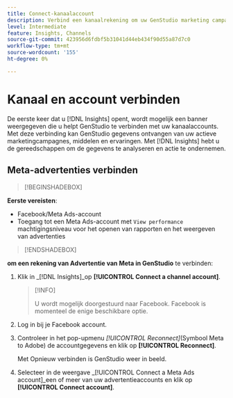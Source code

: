 ```yaml
---
title: Connect-kanaalaccount
description: Verbind een kanaalrekening om uw GenStudio marketing campagnes en activa prestaties te controleren.
level: Intermediate
feature: Insights, Channels
source-git-commit: 423956d6fdbf5b31041d44eb434f90d55a87d7c0
workflow-type: tm+mt
source-wordcount: '155'
ht-degree: 0%

---
```



# Kanaal en account verbinden

De eerste keer dat u [!DNL Insights] opent, wordt mogelijk een banner weergegeven die u helpt GenStudio te verbinden met uw kanaalaccounts. Met deze verbinding kan GenStudio gegevens ontvangen van uw actieve marketingcampagnes, middelen en ervaringen. Met [!DNL Insights] hebt u de gereedschappen om de gegevens te analyseren en actie te ondernemen.

<!-- May need some assurance here that their data is safe. -->

## Meta-advertenties verbinden

>[!BEGINSHADEBOX]

**Eerste vereisten**:

- Facebook/Meta Ads-account
- Toegang tot een Meta Ads-account met `View performance` machtigingsniveau voor het openen van rapporten en het weergeven van advertenties

>[!ENDSHADEBOX]

**om een rekening van Advertentie van Meta in GenStudio** te verbinden:

1. Klik in _[!DNL Insights]_op **[!UICONTROL Connect a channel account]**.

   >[!INFO]
   >
   >U wordt mogelijk doorgestuurd naar Facebook. Facebook is momenteel de enige beschikbare optie.

1. Log in bij je Facebook account.

1. Controleer in het pop-upmenu _[!UICONTROL Reconnect]_(Symbool Meta to Adobe) de accountgegevens en klik op **[!UICONTROL Reconnect]**.

   Met Opnieuw verbinden is GenStudio weer in beeld.

1. Selecteer in de weergave _[!UICONTROL Connect a Meta Ads account]_een of meer van uw advertentieaccounts en klik op **[!UICONTROL Connect account]**.

<!--
>[!INFO]
>
>You may receive an error if you previously enrolled the channel account with GenStudio.

The new user experience shows a banner to connect an account. There is not option to connect yet after you have one connection.
-->
